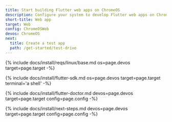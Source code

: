 ```yaml
---
title: Start building Flutter web apps on ChromeOS
description: Configure your system to develop Flutter web apps on ChromeOS.
short-title: Web app
target: Web
config: ChromeOSWeb
devos: ChromeOS
next:
  title: Create a test app
  path: /get-started/test-drive
---
```


{% include docs/install/reqs/linux/base.md
   os=page.devos
   target=page.target
   -%}

{% include docs/install/flutter-sdk.md
   os=page.devos
   target=page.target
   terminal='a shell'
   -%}

{% include docs/install/flutter-doctor.md
   devos=page.devos
   target=page.target
   config=page.config
   -%}

{% include docs/install/next-steps.md
   devos=page.devos
   target=page.target
   config=page.config
   -%}
